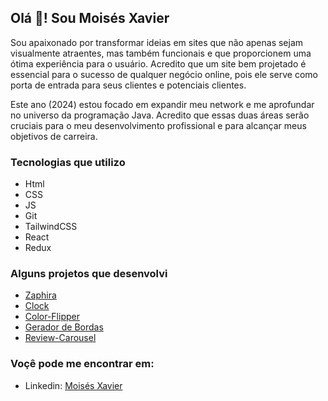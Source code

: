 ## Olá 👋! Sou Moisés Xavier
Sou apaixonado por transformar ideias em sites que não apenas sejam visualmente atraentes, mas também funcionais e que proporcionem uma ótima experiência para o usuário. Acredito que um site bem projetado é essencial para o sucesso de qualquer negócio online, pois ele serve como porta de entrada para seus clientes e potenciais clientes.

Este ano (2024) estou focado em expandir meu network e me aprofundar no universo da programação Java. Acredito que essas duas áreas serão cruciais para o meu desenvolvimento profissional e para alcançar meus objetivos de carreira.

### Tecnologias que utilizo
- Html
- CSS
- JS
- Git
- TailwindCSS
- React
- Redux

### Alguns projetos que desenvolvi
- [Zaphira]()
- [Clock](https://codepen.io/devmoisesx/full/oNONyLx)
- [Color-Flipper](https://codepen.io/devmoisesx/full/QWPWmWX)
- [Gerador de Bordas](https://codepen.io/devmoisesx/full/RwmbMVR)
- [Review-Carousel](https://codepen.io/devmoisesx/full/qBwBoBj)

### Voçê pode me encontrar em:
- Linkedin: [Moisés Xavier](www.linkedin.com/in/moises-xavier)
